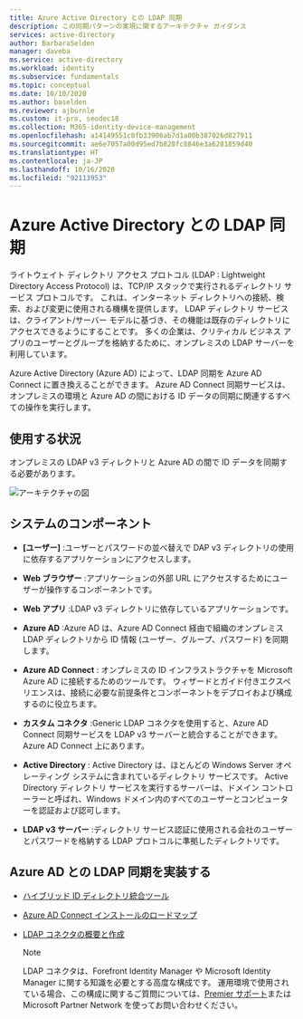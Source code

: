 ```yaml
---
title: Azure Active Directory との LDAP 同期
description: この同期パターンの実現に関するアーキテクチャ ガイダンス
services: active-directory
author: BarbaraSelden
manager: daveba
ms.service: active-directory
ms.workload: identity
ms.subservice: fundamentals
ms.topic: conceptual
ms.date: 10/10/2020
ms.author: baselden
ms.reviewer: ajburnle
ms.custom: it-pro, seodec18
ms.collection: M365-identity-device-management
ms.openlocfilehash: a14149551c0fb33906ab7d1a00b387026d827911
ms.sourcegitcommit: ae6e7057a00d95ed7b828fc8846e3a6281859d40
ms.translationtype: HT
ms.contentlocale: ja-JP
ms.lasthandoff: 10/16/2020
ms.locfileid: "92113953"
---
```

# <a name="ldap-synchronization-with-azure-active-directory"></a>Azure Active Directory との LDAP 同期

ライトウェイト ディレクトリ アクセス プロトコル (LDAP : Lightweight Directory Access Protocol) は、TCP/IP スタックで実行されるディレクトリ サービス プロトコルです。 これは、インターネット ディレクトリへの接続、検索、および変更に使用される機構を提供します。 LDAP ディレクトリ サービスは、クライアント/サーバー モデルに基づき、その機能は既存のディレクトリにアクセスできるようにすることです。 多くの企業は、クリティカル ビジネス アプリのユーザーとグループを格納するために、オンプレミスの LDAP サーバーを利用しています。 

Azure Active Directory (Azure AD) によって、LDAP 同期を Azure AD Connect に置き換えることができます。 Azure AD Connect 同期サービスは、オンプレミスの環境と Azure AD の間における ID データの同期に関連するすべての操作を実行します。 

## <a name="use-when"></a>使用する状況

オンプレミスの LDAP v3 ディレクトリと Azure AD の間で ID データを同期する必要があります。 

![アーキテクチャの図](./media/authentication-patterns/ldap-sync.png)

## <a name="components-of-system"></a>システムのコンポーネント

* **[ユーザー]** :ユーザーとパスワードの並べ替えで DAP v3 ディレクトリの使用に依存するアプリケーションにアクセスします。

* **Web ブラウザー** :アプリケーションの外部 URL にアクセスするためにユーザーが操作するコンポーネントです。

* **Web アプリ** :LDAP v3 ディレクトリに依存しているアプリケーションです。

* **Azure AD** :Azure AD は、Azure AD Connect 経由で組織のオンプレミス LDAP ディレクトリから ID 情報 (ユーザー、グループ、パスワード) を同期します。 

* **Azure AD Connect** : オンプレミスの ID インフラストラクチャを Microsoft Azure AD に接続するためのツールです。 ウィザードとガイド付きエクスペリエンスは、接続に必要な前提条件とコンポーネントをデプロイおよび構成するのに役立ちます。 

* **カスタム コネクタ** :Generic LDAP コネクタを使用すると、Azure AD Connect 同期サービスを LDAP v3 サーバーと統合することができます。 Azure AD Connect 上にあります。

* **Active Directory** : Active Directory は、ほとんどの Windows Server オペレーティング システムに含まれているディレクトリ サービスです。 Active Directory ディレクトリ サービスを実行するサーバーは、ドメイン コントローラーと呼ばれ、Windows ドメイン内のすべてのユーザーとコンピューターを認証および認可します。

* **LDAP v3 サーバー** :ディレクトリ サービス認証に使用される会社のユーザーとパスワードを格納する LDAP プロトコルに準拠したディレクトリです。

## <a name="implement-ldap-synchronization-with-azure-ad"></a>Azure AD との LDAP 同期を実装する

* [ハイブリッド ID ディレクトリ統合ツール](https://docs.microsoft.com/azure/active-directory/hybrid/plan-hybrid-identity-design-considerations-tools-comparison) 

* [Azure AD Connect インストールのロードマップ](https://docs.microsoft.com/azure/active-directory/hybrid/how-to-connect-install-roadmap) 

* [LDAP コネクタの概要と作成](https://docs.microsoft.com/microsoft-identity-manager/reference/microsoft-identity-manager-2016-connector-genericldap) 

   > [!NOTE]
   > LDAP コネクタは、Forefront Identity Manager や Microsoft Identity Manager に関する知識を必要とする高度な構成です。 運用環境で使用されている場合、この構成に関するご質問については、[Premier サポート](https://support.microsoft.com/premier)または Microsoft Partner Network を使ってお問い合わせください。

 
